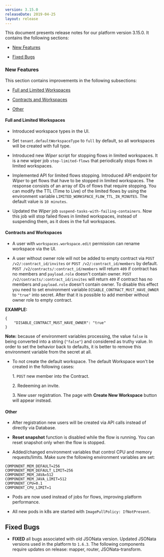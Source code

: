 ```yaml
---
version: 3.15.0
releaseDate: 2019-04-25
layout: release
---
```


This document presents release notes for our platform version 3.15.0. It
contains the following sections:

-   [New Features](#new-features)

-   [Fixed Bugs](#fixed-bugs)

### New Features

This section contains improvements in the following subsections:

-   [Full and Limited Workspaces](#full-and-limited-workspaces)

-   [Contracts and Workspaces](#contracts-and-workspaces)

-   [Other](#other)

#### Full and Limited Workspaces

- Introduced workspace types in the UI.

- Set `tenant.defaultWorkspaceType` to `full` by default, so all workspaces will be created with full type.

- Introduced new *Wiper* script for stopping flows in limited workspaces. It is a new wiper job `stop-limited-flows` that periodically stops flows in limited workspaces.

- Implemented API for limited flows stopping. Introduced API endpoint for *Wiper* to get flows that have to be stopped in limited workspaces. The response consists of an array of IDs of flows that require stopping. You can modify the TTL (Time to Live) of the limited flows by using the environment variable `LIMITED_WORKSPACE_FLOW_TTL_IN_MINUTES`. The default value is `10 minutes`.

- Updated the *Wiper* job `suspend-tasks-with-failing-containers`. Now this job will stop failed flows in limited workspaces, instead of suspending them, as it does in the full workspaces.

#### Contracts and Workspaces

- A user with `workspaces.workspace.edit` permission can rename workspace via the UI.

- A user without owner role will not be added to empty contract via `POST /v2/:contract_id/invites` or `POST /v2/:contract_id/members` by default.
`POST /v2/contracts/:contract_id/members` will return `409` if contract has no members and `payload.role` doesn't contain owner.
`POST /v2/contracts/:contract_id/invites` will return `409` if contract has no members and `payload.role` doesn't contain owner. To disable this effect you need to set environment variable `DISABLE_CONTRACT_MUST_HAVE_OWNER` to `"true"` into secret. After that it is possible to add member without owner role to empty contract.

**EXAMPLE:**
```
{
    "DISABLE_CONTRACT_MUST_HAVE_OWNER": "true"
}
```
**Note:** because of environment variables processing, the value `false` is being converted into a string (`"false"`) and considered as truthy value. In order to set the behavior back to defaults, it is better to remove this environment variable from the secret at all.

- To not create the default workspace. The default Workspace won't be created in the following cases:

  1\. `POST` new member into the Contract.

  2\. Redeeming an invite.

  3\. New user registration. The page with **Create New Workspace** button will appear instead.



#### Other

- After registration new users will be created via API calls instead of directly via Database.

- **Reset snapshot** function is disabled while the flow is running. You can reset snapshot only when the flow is stopped.

- Added/changed environment variables that control CPU and memory requests/limits.
Make sure the following environment variables are set:
```
COMPONENT_MEM_DEFAULT=256
COMPONENT_MEM_DEFAULT_LIMIT=256
COMPONENT_MEM_JAVA=512
COMPONENT_MEM_JAVA_LIMIT=512
COMPONENT_CPU=0.1
COMPONENT_CPU_LIMIT=1
```

- Pods are now used instead of jobs for flows, improving platform performance.

- All new pods in k8s are started with `ImagePullPolicy: IfNotPresent`.


## Fixed Bugs


-  **FIXED** all bugs associated with old JSONata version. Updated JSONata versions used in the platform to `1.6.3`. The following components require updates on release: mapper, router, JSONata-transform.
